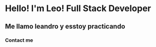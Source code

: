 # Hello! I'm Leo! Full Stack Developer



## Me llamo leandro y esstoy practicando



### Contact me 
